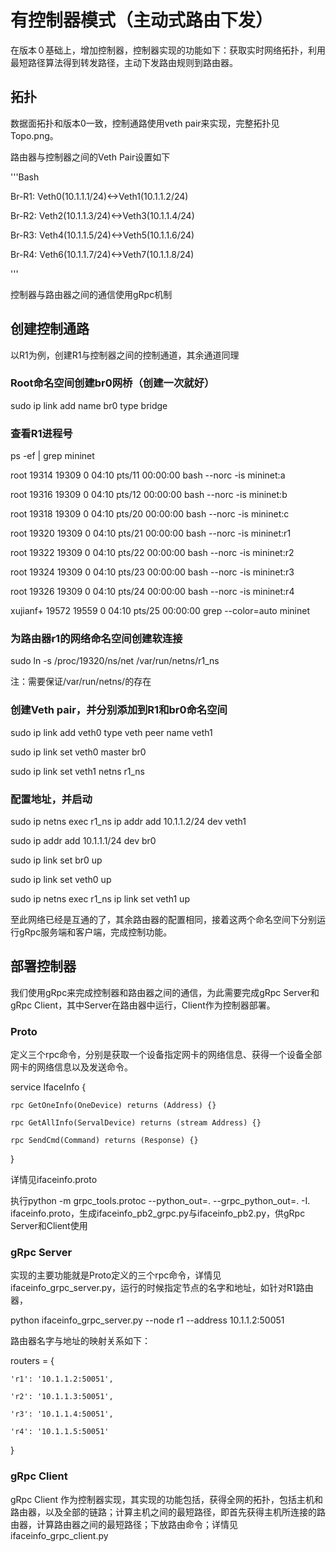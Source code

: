 # 有控制器模式（主动式路由下发）

在版本０基础上，增加控制器，控制器实现的功能如下：获取实时网络拓扑，利用最短路径算法得到转发路径，主动下发路由规则到路由器。

## 拓扑

数据面拓扑和版本0一致，控制通路使用veth pair来实现，完整拓扑见Topo.png。

路由器与控制器之间的Veth Pair设置如下

'''Bash

Br-R1: Veth0(10.1.1.1/24)<->Veth1(10.1.1.2/24)

Br-R2: Veth2(10.1.1.3/24)<->Veth3(10.1.1.4/24)

Br-R3: Veth4(10.1.1.5/24)<->Veth5(10.1.1.6/24)

Br-R4: Veth6(10.1.1.7/24)<->Veth7(10.1.1.8/24)

'''

控制器与路由器之间的通信使用gRpc机制

## 创建控制通路

以R1为例，创建R1与控制器之间的控制通道，其余通道同理

### Root命名空间创建br0网桥（创建一次就好）

sudo ip link add name br0 type bridge


### 查看R1进程号

ps -ef | grep mininet

root      19314  19309  0 04:10 pts/11   00:00:00 bash --norc -is mininet:a

root      19316  19309  0 04:10 pts/12   00:00:00 bash --norc -is mininet:b

root      19318  19309  0 04:10 pts/20   00:00:00 bash --norc -is mininet:c

root      19320  19309  0 04:10 pts/21   00:00:00 bash --norc -is mininet:r1

root      19322  19309  0 04:10 pts/22   00:00:00 bash --norc -is mininet:r2

root      19324  19309  0 04:10 pts/23   00:00:00 bash --norc -is mininet:r3

root      19326  19309  0 04:10 pts/24   00:00:00 bash --norc -is mininet:r4

xujianf+  19572  19559  0 04:10 pts/25   00:00:00 grep --color=auto mininet


### 为路由器r1的网络命名空间创建软连接

sudo ln -s /proc/19320/ns/net /var/run/netns/r1_ns

注：需要保证/var/run/netns/的存在


### 创建Veth pair，并分别添加到R1和br0命名空间

sudo ip link add veth0 type veth peer name veth1

sudo ip link set veth0 master br0

sudo ip link set veth1 netns r1_ns

### 配置地址，并启动

sudo ip netns exec r1_ns ip addr add 10.1.1.2/24 dev veth1

sudo ip addr add 10.1.1.1/24 dev br0

sudo ip link set br0 up

sudo ip link set veth0 up

sudo ip netns exec r1_ns ip link set veth1 up

至此网络已经是互通的了，其余路由器的配置相同，接着这两个命名空间下分别运行gRpc服务端和客户端，完成控制功能。

## 部署控制器

我们使用gRpc来完成控制器和路由器之间的通信，为此需要完成gRpc Server和gRpc Client，其中Server在路由器中运行，Client作为控制器部署。

### Proto

定义三个rpc命令，分别是获取一个设备指定网卡的网络信息、获得一个设备全部网卡的网络信息以及发送命令。

service IfaceInfo {

    rpc GetOneInfo(OneDevice) returns (Address) {}
    
    rpc GetAllInfo(ServalDevice) returns (stream Address) {}
    
    rpc SendCmd(Command) returns (Response) {}
    
}

详情见ifaceinfo.proto

执行python -m grpc_tools.protoc --python_out=. --grpc_python_out=. -I. ifaceinfo.proto，生成ifaceinfo_pb2_grpc.py与ifaceinfo_pb2.py，供gRpc Server和Client使用

### gRpc Server

实现的主要功能就是Proto定义的三个rpc命令，详情见ifaceinfo_grpc_server.py，运行的时候指定节点的名字和地址，如针对R1路由器，

python ifaceinfo_grpc_server.py --node r1 --address 10.1.1.2:50051

路由器名字与地址的映射关系如下：

routers = {

    'r1': '10.1.1.2:50051',
    
    'r2': '10.1.1.3:50051',
    
    'r3': '10.1.1.4:50051',
    
    'r4': '10.1.1.5:50051'
}

### gRpc Client

gRpc Client 作为控制器实现，其实现的功能包括，获得全网的拓扑，包括主机和路由器，以及全部的链路；计算主机之间的最短路径，即首先获得主机所连接的路由器，计算路由器之间的最短路径；下放路由命令；详情见ifaceinfo_grpc_client.py



